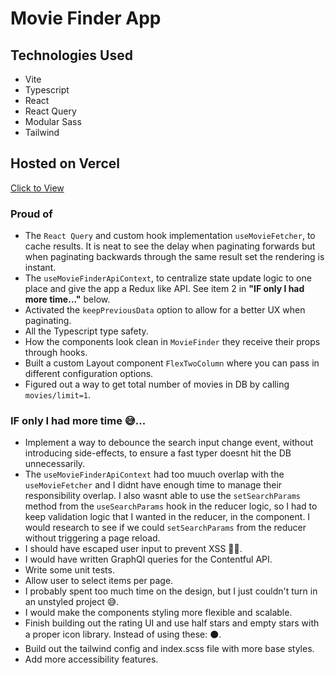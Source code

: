 # Movie Finder App

## Technologies Used

- Vite
- Typescript
- React
- React Query
- Modular Sass
- Tailwind

## Hosted on Vercel
[Click to View](https://react-movie-finder-app-delta.vercel.app/)

### Proud of

- The `React Query` and custom hook implementation `useMovieFetcher`, to cache results. It is neat to see the delay when paginating forwards but when paginating backwards through the same result set the rendering is instant.
- The `useMovieFinderApiContext`, to centralize state update logic to one place and give the app a Redux like API. See item 2 in **"IF only I had more time..."** below.
- Activated the `keepPreviousData` option to allow for a better UX when paginating.
- All the Typescript type safety.
- How the components look clean in `MovieFinder` they receive their props through hooks.
- Built a custom Layout component `FlexTwoColumn` where you can pass in different configuration options.
- Figured out a way to get total number of movies in DB by calling `movies/limit=1`.

### IF only I had more time 😅...

- Implement a way to debounce the search input change event, without introducing side-effects, to ensure a fast typer doesnt hit the DB unnecessarily.
- The `useMovieFinderApiContext` had too muuch overlap with the `useMovieFetcher` and I didnt have enough time to manage their responsibility overlap. I also wasnt able to use the `setSearchParams` method from the `useSearchParams` hook in the reducer logic, so I had to keep validation logic that I wanted in the reducer, in the component. I would research to see if we could `setSearchParams` from the reducer without triggering a page reload.
- I should have escaped user input to prevent XSS 🤦‍♂️.
- I would have written GraphQl queries for the Contentful API.
- Write some unit tests.
- Allow user to select items per page.
- I probably spent too much time on the design, but I just couldn't turn in an unstyled project 😅.
- I would make the components styling more flexible and scalable.
- Finish building out the rating UI and use half stars and empty stars with a proper icon library. Instead of using these: ⚫.
- Build out the tailwind config and index.scss file with more base styles.
- Add more accessibility features.
